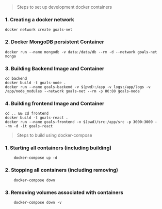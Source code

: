 > Steps to set up development docker containers

### 1. Creating a docker network

```
docker network create goals-net
```

### 2. Docker MongoDB persistent Container

```
docker run --name mongodb -v data:/data/db --rm -d --network goals-net mongo
```

### 3. Building Backend Image and Container

```
cd backend
docker build -t goals-node .
docker run --name goals-backend -v $(pwd):/app -v logs:/app/logs -v /app/node_modules --network goals-net --rm -p 80:80 goals-node
```

### 4. Building frontend Image and Container

```
cd .. && cd frontend
docker build -t goals-react .
docker run --name goals-frontend -v $(pwd)/src:/app/src -p 3000:3000 --rm -d -it goals-react
```

> Steps to build using docker-compose

### 1. Starting all containers (including building)

```
    docker-compose up -d
```

### 2. Stopping all containers (including removing)

```
    docker-compose down
```

### 3. Removing volumes associated with containers

```
    docker-compose down -v
```
